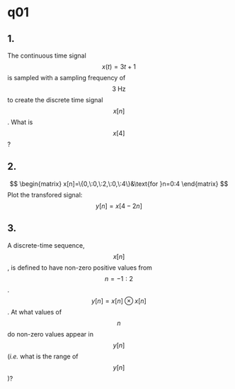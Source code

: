 # q01

## 1.
The continuous time signal $$x(t)=3t+1$$ is sampled with a sampling frequency of $$3\:\text{Hz}$$ to create the discrete time signal $$x[n]$$. What is $$x[4]$$?


## 2.
$$
\begin{matrix}
x[n]=\{0,\:0,\:2,\:0,\:4\}&\text{for }n=0:4
\end{matrix}
$$
Plot the transfored signal: $$y[n]=x[4-2n]$$


## 3.
A discrete-time sequence, $$x[n]$$, is defined to have non-zero positive values from $$n=-1:2$$. $$y[n]=x[n]\otimes{x}[n]$$. At what values of $$n$$ do non-zero values appear in $$y[n]$$ (*i.e.* what is the range of $$y[n]$$)?
